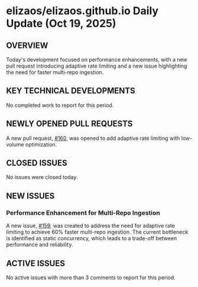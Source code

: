 # elizaos/elizaos.github.io Daily Update (Oct 19, 2025)
## OVERVIEW 
Today's development focused on performance enhancements, with a new pull request introducing adaptive rate limiting and a new issue highlighting the need for faster multi-repo ingestion.

## KEY TECHNICAL DEVELOPMENTS

No completed work to report for this period.

## NEWLY OPENED PULL REQUESTS
A new pull request, [#160](https://github.com/elizaos/elizaos.github.io/pull/160), was opened to add adaptive rate limiting with low-volume optimization.

## CLOSED ISSUES
No issues were closed today.

## NEW ISSUES
### Performance Enhancement for Multi-Repo Ingestion
A new issue, [#159](https://github.com/elizaos/elizaos.github.io/issues/159), was created to address the need for adaptive rate limiting to achieve 60% faster multi-repo ingestion. The current bottleneck is identified as static concurrency, which leads to a trade-off between performance and reliability.

## ACTIVE ISSUES
No active issues with more than 3 comments to report for this period.